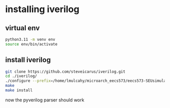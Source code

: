 # installing iverilog

## virtual env

```bash
python3.11 -m venv env
source env/bin/activate
```

## install iverilog

```bash
git clone https://github.com/steveicarus/iverilog.git
cd ./iverilog/
./configure --prefix=/home/lmulcahy/microarch_eecs573/eecs573-SEUsimulator/env
make
make install
```

now the pyverilog parser should work